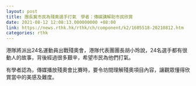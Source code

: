 ```yaml
---
layout: post
title: 團長冀市民為殘奧選手打氣　學者：傳媒講解助市民欣賞
date: 2021-08-12 12:08:13.000000000 +08:00
link: https://news.rthk.hk/rthk/ch/component/k2/1605518-20210812.htm
categories: rthk
---
```


港隊將派出24名運動員出戰殘奧會，港隊代表團團長胡小玲說，24名選手都有很動人的故事，背後經過很多艱辛，希望市民為他們打氣。

有學者認為，傳媒播放殘奧會比賽時，要令坊間理解殘奧項目內容，讓觀眾懂得欣賞當中的美感及難度。
